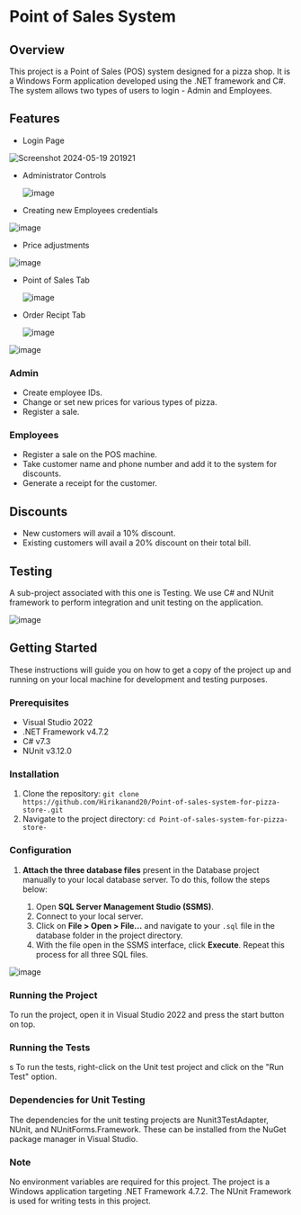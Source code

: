 # Point of Sales System

## Overview
This project is a Point of Sales (POS) system designed for a pizza shop. It is a Windows Form application developed using the .NET framework and C#. The system allows two types of users to login - Admin and Employees.

## Features
- Login Page
  
![Screenshot 2024-05-19 201921](https://github.com/Hirikanand20/Point-of-sales-system-for-pizza-store-/assets/76699698/3e8c98b8-71fa-4545-a0fe-3aed0ed76862)

- Administrator Controls
  
  ![image](https://github.com/Hirikanand20/Point-of-sales-system-for-pizza-store-/assets/76699698/f32596b9-8d93-44e8-bc8c-8b3c7250f3f6)


- Creating new Employees credentials

![image](https://github.com/Hirikanand20/Point-of-sales-system-for-pizza-store-/assets/76699698/2ea50e06-77ef-4363-a771-1899ccd0be5c)

- Price adjustments

![image](https://github.com/Hirikanand20/Point-of-sales-system-for-pizza-store-/assets/76699698/6f7b634d-8bfe-4d76-82b1-7a9c867a00fc)

- Point of Sales Tab

  ![image](https://github.com/Hirikanand20/Point-of-sales-system-for-pizza-store-/assets/76699698/bee30c5c-d299-4f5b-864b-65d164413c75)

- Order Recipt Tab

  ![image](https://github.com/Hirikanand20/Point-of-sales-system-for-pizza-store-/assets/76699698/11fea470-d00e-4b86-a009-96c4694c542a)



![image](https://github.com/Hirikanand20/Point-of-sales-system-for-pizza-store-/assets/76699698/4b69adb6-e134-4821-898f-acefdfab92f1)


  




### Admin
- Create employee IDs.
- Change or set new prices for various types of pizza.
- Register a sale.

### Employees
- Register a sale on the POS machine.
- Take customer name and phone number and add it to the system for discounts.
- Generate a receipt for the customer.

## Discounts
- New customers will avail a 10% discount.
- Existing customers will avail a 20% discount on their total bill.

## Testing
A sub-project associated with this one is Testing. We use C# and NUnit framework to perform integration and unit testing on the application.


![image](https://github.com/Hirikanand20/Point-of-sales-system-for-pizza-store-/assets/76699698/5bb6117f-ed12-44e3-9a88-4bb4c2c08fcf)

## Getting Started

These instructions will guide you on how to get a copy of the project up and running on your local machine for development and testing purposes.

### Prerequisites

- Visual Studio 2022
- .NET Framework v4.7.2
- C# v7.3
- NUnit v3.12.0

### Installation

1. Clone the repository: `git clone https://github.com/Hirikanand20/Point-of-sales-system-for-pizza-store-.git`
2. Navigate to the project directory: `cd Point-of-sales-system-for-pizza-store-`

### Configuration

1. **Attach the three database files** present in the Database project manually to your local database server. To do this, follow the steps below:

    1. Open **SQL Server Management Studio (SSMS)**.
    2. Connect to your local server.
    3. Click on **File > Open > File...** and navigate to your `.sql` file in the database folder in the project directory.
    4. With the file open in the SSMS interface, click **Execute**. Repeat this process for all three SQL files.


  ![image](https://github.com/Hirikanand20/Point-of-sales-system-for-pizza-store-/assets/76699698/489ee78e-697f-42b0-92bb-864a4c3b3f34)


### Running the Project

To run the project, open it in Visual Studio 2022 and press the start button on top.

### Running the Tests
s
To run the tests, right-click on the Unit test project and click on the "Run Test" option.

### Dependencies for Unit Testing

The dependencies for the unit testing projects are Nunit3TestAdapter, NUnit, and NUnitForms.Framework. These can be installed from the NuGet package manager in Visual Studio.

### Note

No environment variables are required for this project. The project is a Windows application targeting .NET Framework 4.7.2. The NUnit Framework is used for writing tests in this project.
